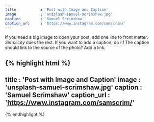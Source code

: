 ```yaml
---
title           : 'Post with Image and Caption'
image           : 'unsplash-samuel-scrimshaw.jpg'
caption         : 'Samuel Scrimshaw'
caption_url     : 'https://www.instagram.com/samscrim/'
---
```

If you need a big image to open your post, add one line to front matter. *Simplicity* does the rest. If you want to add a caption, do it! The caption should link to the source of the photo? Add a link.
<!--more-->
{% highlight html %}
---
title           : 'Post with Image and Caption'
image           : 'unsplash-samuel-scrimshaw.jpg'
caption         : 'Samuel Scrimshaw'
caption_url     : 'https://www.instagram.com/samscrim/'
---
{% endhighlight %}